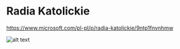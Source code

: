 # Radia Katolickie
https://www.microsoft.com/pl-pl/p/radia-katolickie/9ntp1fnvnhmw


![alt text](https://store-images.s-microsoft.com/image/apps.4666.14414813128225846.cb8b620c-3198-4889-ad89-27b901928be7.7d3fc1b8-ab4e-4030-9332-a331d6c60659)
